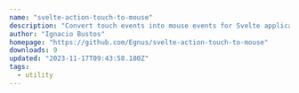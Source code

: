 ```yaml
---
name: "svelte-action-touch-to-mouse"
description: "Convert touch events into mouse events for Svelte applications."
author: "Ignacio Bustos"
homepage: "https://github.com/Egnus/svelte-action-touch-to-mouse"
downloads: 9
updated: "2023-11-17T09:43:58.180Z"
tags: 
  - utility
---
```

